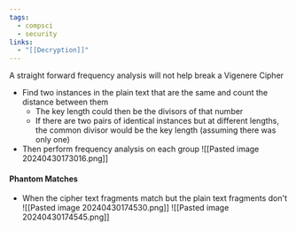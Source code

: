 ```yaml
---
tags:
  - compsci
  - security
links:
  - "[[Decryption]]"
---
```

A straight forward frequency analysis will not help break a Vigenere Cipher
- Find two instances in the plain text that are the same and count the distance between them
	- The key length could then be the divisors of that number
	- If there are two pairs of identical instances but at different lengths, the common divisor would be the key length (assuming there was only one)
- Then perform frequency analysis on each group
![[Pasted image 20240430173016.png]]
#### Phantom Matches
- When the cipher text fragments match but the plain text fragments don't
![[Pasted image 20240430174530.png]]
![[Pasted image 20240430174545.png]]
